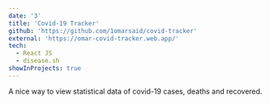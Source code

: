```yaml
---
date: '3'
title: 'Covid-19 Tracker'
github: 'https://github.com/1omarsaid/covid-tracker'
external: 'https://omar-covid-tracker.web.app/'
tech:
  - React JS
  - disease.sh
showInProjects: true
---
```


A nice way to view statistical data of covid-19 cases, deaths and recovered.
